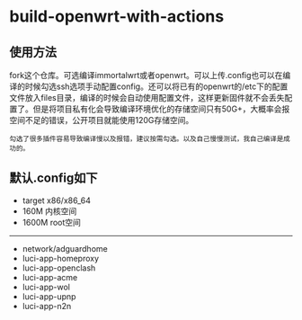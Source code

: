 # build-openwrt-with-actions

## 使用方法

fork这个仓库。可选编译immortalwrt或者openwrt。可以上传.config也可以在编译的时候勾选ssh选项手动配置config。还可以将已有的openwrt的/etc下的配置文件放入files目录，编译的时候会自动使用配置文件，这样更新固件就不会丢失配置了。但是将项目私有化会导致编译环境优化的存储空间只有50G+，大概率会报空间不足的错误，公开项目就能使用120G存储空间。

    勾选了很多插件容易导致编译慢以及报错，建议按需勾选。以及自己慢慢测试，我自己编译是成功的。

## 默认.config如下

- target x86/x86_64
- 160M 内核空间
- 1600M root空间
  
-------------------------------

- network/adguardhome
- luci-app-homeproxy
- luci-app-openclash
- luci-app-acme
- luci-app-wol
- luci-app-upnp
- luci-app-n2n
  